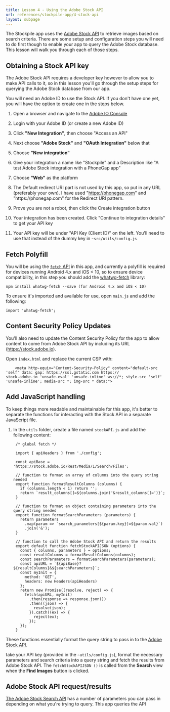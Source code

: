 ```yaml
---
title: Lesson 4 - Using the Adobe Stock API
url: references/stockpile-app/4-stock-api
layout: subpage
---
```


The Stockpile app uses the [Adobe Stock API](https://www.adobe.io/apis/creativecloud/stock/) to retrieve images based on search criteria. There are some setup and configuration steps you will need to do first though to enable your app to query the Adobe Stock database. This lesson will walk you through each of those steps. 

## Obtaining a Stock API key
The Adobe Stock API requires a developer key however to allow you to make API calls to it, so in this lesson you'll go through the setup steps for querying the Adobe Stock database from our app. 

<div class="alert--info">You will need an Adobe ID to use the Stock API. If you don't have one yet, you will have the option to create one in the steps below. </div>

1. Open a browser and navigate to the [Adobe IO Console](https://console.adobe.io/integrations)

2. Login with your Adobe ID (or create a new Adobe ID)

2. Click **"New Integration"**, then choose "Access an API"

3. Next choose **"Adobe Stock"** and **"OAuth Integration"** below that

4. Choose **"New integration"**

5. Give your integration a name like "Stockpile" and a Description like "A test Adobe Stock integration with a PhoneGap app"

6. Choose **"Web"** as the platform

7. The Default redirect URI part is not used by this app, so put in any URL (preferably your own). I have used 
"https://phonegap.com" and "https://phonegap\.com" for the Redirect URI pattern.

8. Prove you are not a robot, then click the Create integration button

9. Your integration has been created. Click "Continue to integration details" to get your API key

10. Your API key will be under "API Key (Client ID)" on the left. You'll need to use that instead of the dummy key in `~src/utils/config.js`

## Fetch Polyfill

You will be using the [`fetch` API](https://developer.mozilla.org/en-US/docs/Web/API/Fetch_API) in this app, and currently a polyfill is required for devices running Android 4.x and iOS < 10, so to ensure device compatibility, in this step you should add the [whatwg-fetch](https://github.github.io/fetch/) library: 
	
	npm install whatwg-fetch --save (for Android 4.x and iOS < 10)

To ensure it's imported and available for use, open `main.js` and add the following:

	import 'whatwg-fetch';

## Content Security Policy Updates
You'll also need to update the Content Security Policy for the app to allow content to come from Adobe Stock API by including its URL (https://stock.adobe.io). 

Open `index.html` and replace the current CSP with:

		<meta http-equiv="Content-Security-Policy" content="default-src 'self' data: gap: https://ssl.gstatic.com https://
	stock.adobe.io 'unsafe-eval' 'unsafe-inline' ws://*; style-src 'self' 'unsafe-inline'; media-src *; img-src * data:">

## Add JavaScript handling
To keep things more readable and maintainable for this app, it's better to separate the functions for interacting with the Stock API in a separate JavaScript file. 

1. In the `utils` folder, create a file named `stockAPI.js` and add the following content:

		/* global fetch */

		import { apiHeaders } from './config';

		const apiBase = 'https://stock.adobe.io/Rest/Media/1/Search/Files';

		// function to format an array of columns into the query string needed
		export function formatResultColumns (columns) {
		  if (columns.length < 1) return '';
		  return `result_columns[]=${columns.join('&result_columns[]=')}`;
		}

		// function to format an object containing parameters into the query string needed
		export function formatSearchParameters (parameters) {
		  return parameters
		    .map(param => `search_parameters[${param.key}]=${param.val}`)
		    .join('&');
		}

		// function to call the Adobe Stock API and return the results
		export default function fetchStockAPIJSON (options) {
		  const { columns, parameters } = options;
		  const resultColumns = formatResultColumns(columns);
		  const searchParameters = formatSearchParameters(parameters);
		  const apiURL = `${apiBase}?${resultColumns}&${searchParameters}`;
		  const myInit = {
		    method: 'GET',
		    headers: new Headers(apiHeaders)
		  };
		  return new Promise((resolve, reject) => {
		    fetch(apiURL, myInit)
		      .then(response => response.json())
		      .then((json) => {
		        resolve(json);
		      }).catch((ex) => {
		        reject(ex);
		      });
		  });
		}
		
These functions essentially format the query string to pass in to the [Adobe Stock API](https://www.adobe.io/apis/creativecloud/stock/docs/api/search.html).

take your API key (provided in the `~utils/config.js`), format the necessary parameters and search criteria into a query string and fetch the results from Adobe Stock API. The `fetchStockAPIJSON ()` is called from the **Search** view when the **Find Images** button is clicked.

## Adobe Stock API request/results
[The Adobe Stock Search API](https://www.adobe.io/apis/creativecloud/stock/docs/api/search.html) has a number of parameters you can pass in depending on what you're trying to query. This app queries the API 
